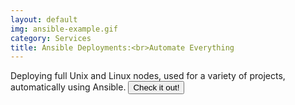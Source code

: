 ```yaml
---
layout: default
img: ansible-example.gif
category: Services
title: Ansible Deployments:<br>Automate Everything
---
```

Deploying full Unix and Linux nodes, used for a variety of projects, automatically using Ansible.
<a href="https://www.github.com/Kookster310/ansible-kook"><button>Check it out!</button></a>
